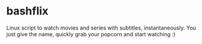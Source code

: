 # bashflix
Linux script to watch movies and series with subtitles, instantaneously. You just give the name, quickly grab your popcorn and start watching :) 
